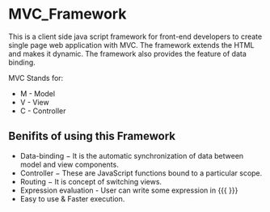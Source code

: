 # MVC_Framework

This is a client side java script framework for front-end developers to create single page web application with MVC. The framework extends the HTML and makes it dynamic. The framework also provides the feature of data binding.

MVC Stands for:
* M - Model
* V - View
* C - Controller

## Benifits of using this Framework
* Data-binding − It is the automatic synchronization of data between model and view components.
* Controller − These are JavaScript functions bound to a particular scope.
* Routing − It is concept of switching views.
* Expression evaluation - User can write some expression in  {{{ }}}
* Easy to use & Faster execution.
